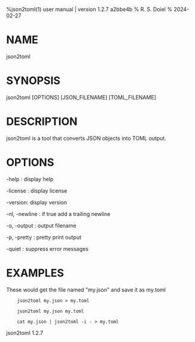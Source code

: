 %json2toml(1) user manual | version 1.2.7 a2bbe4b
% R. S. Doiel
% 2024-02-27

# NAME

json2toml 

# SYNOPSIS

json2toml [OPTIONS] [JSON_FILENAME] [TOML_FILENAME]

# DESCRIPTION

json2toml is a tool that converts JSON objects into TOML output.

# OPTIONS

-help
: display help

-license
: display license

-version:
display version

-nl, -newline
: if true add a trailing newline

-o, -output
: output filename

-p, -pretty
: pretty print output

-quiet
: suppress error messages


# EXAMPLES

These would get the file named "my.json" and save it as my.toml

~~~
    json2toml my.json > my.toml

	json2toml my.json my.toml

	cat my.json | json2toml -i - > my.toml
~~~

json2toml 1.2.7


